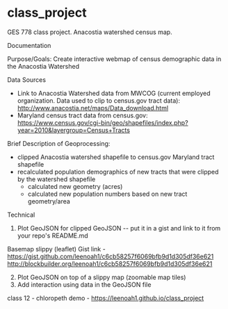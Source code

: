 # class_project
GES 778 class project. Anacostia watershed census map.

Documentation

Purpose/Goals: Create interactive webmap of census demographic data in the Anacostia Watershed

Data Sources
- Link to Anacostia Watershed data from MWCOG (current employed organization.  Data used to clip to census.gov tract data): http://www.anacostia.net/maps/Data_download.html
- Maryland census tract data from census.gov: https://www.census.gov/cgi-bin/geo/shapefiles/index.php?year=2010&layergroup=Census+Tracts

Brief Description of Geoprocessing:
- clipped Anacostia watershed shapefile to census.gov Maryland tract shapefile
- recalculated population demographics of new tracts that were clipped by the watershed shapefile 
    - calculated new geometry (acres)
    - calculated new population numbers based on new tract geometry/area
    
    
Technical

1. Plot GeoJSON for clipped GeoJSON -- put it in a gist and link to it from your repo's README.md

Basemap slippy (leaflet) Gist link  - https://gist.github.com/leenoah1/c6cb58257f6069bfb9d1d305df36e621
                                        http://blockbuilder.org/leenoah1/c6cb58257f6069bfb9d1d305df36e621

2. Plot GeoJSON on top of a slippy map (zoomable map tiles)
3. Add interaction using data in the GeoJSON file






class 12 - chloropeth demo - https://leenoah1.github.io/class_project
